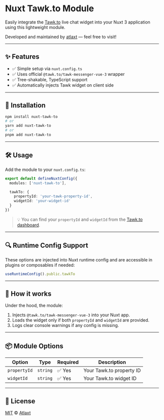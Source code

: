 # Nuxt Tawk.to Module

Easily integrate the [Tawk.to](https://www.tawk.to/) live chat widget into your Nuxt 3 application using this lightweight module.

Developed and maintained by [atlaxt](https://atlaxt.me) — feel free to visit!

---

## ✨ Features

- ✅ Simple setup via `nuxt.config.ts`
- ✅ Uses official `@tawk.to/tawk-messenger-vue-3` wrapper
- ✅ Tree-shakable, TypeScript support
- ✅ Automatically injects Tawk widget on client side

---

## 🚀 Installation

```bash
npm install nuxt-tawk-to
# or
yarn add nuxt-tawk-to
# or
pnpm add nuxt-tawk-to
```

---

## 🛠️ Usage

Add the module to your `nuxt.config.ts`:

```ts
export default defineNuxtConfig({
  modules: ['nuxt-tawk-to'],

  tawkTo: {
    propertyId: 'your-tawk-property-id',
    widgetId: 'your-widget-id'
  }
})
```

> 💡 You can find your `propertyId` and `widgetId` from the [Tawk.to dashboard](https://dashboard.tawk.to/).

---

## 🔍 Runtime Config Support

These options are injected into Nuxt runtime config and are accessible in plugins or composables if needed:

```ts
useRuntimeConfig().public.tawkTo
```

---

## 🧠 How it works

Under the hood, the module:

1. Injects `@tawk.to/tawk-messenger-vue-3` into your Nuxt app.
2. Loads the widget only if both `propertyId` and `widgetId` are provided.
3. Logs clear console warnings if any config is missing.

---

## 📦 Module Options

| Option       | Type     | Required | Description                                |
|--------------|----------|----------|--------------------------------------------|
| `propertyId` | `string` | ✅ Yes   | Your Tawk.to property ID                   |
| `widgetId`   | `string` | ✅ Yes   | Your Tawk.to widget ID                     |

---

## 📄 License

[MIT](./LICENSE) © [Atlaxt](https://atlaxt.me)
